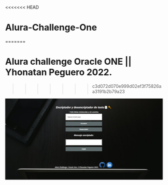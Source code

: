 <<<<<<< HEAD
# Alura-Challenge-One

=======
# Alura challenge Oracle ONE || Yhonatan Peguero 2022.
>>>>>>> c3d072d070e999d02ef3f75826aa3191b2b79a23
<img src ="./screenshot.png">
